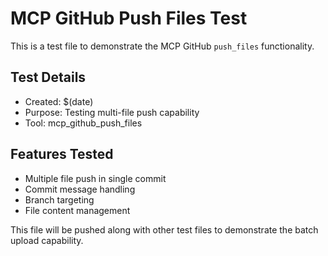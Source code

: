 # MCP GitHub Push Files Test

This is a test file to demonstrate the MCP GitHub `push_files` functionality.

## Test Details
- Created: $(date)
- Purpose: Testing multi-file push capability
- Tool: mcp_github_push_files

## Features Tested
- Multiple file push in single commit
- Commit message handling
- Branch targeting
- File content management

This file will be pushed along with other test files to demonstrate the batch upload capability.